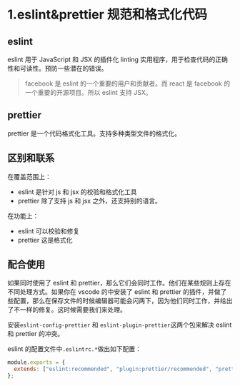 # 1.eslint&prettier 规范和格式化代码

## eslint

eslint 用于 JavaScript 和 JSX 的插件化 linting 实用程序，用于检查代码的正确性和可读性。预防一些潜在的错误。

> facebook 是 eslint 的一个重要的用户和贡献者。而 react 是 facebook 的一个重要的开源项目。所以 eslint 支持 JSX。

## prettier

prettier 是一个代码格式化工具。支持多种类型文件的格式化。

## 区别和联系

在覆盖范围上：

- eslint 是针对 js 和 jsx 的校验和格式化工具
- prettier 除了支持 js 和 jsx 之外，还支持别的语言。

在功能上：

- eslint 可以校验和修复
- prettier 这是格式化

## 配合使用

如果同时使用了 eslint 和 prettier，那么它们会同时工作。他们在某些规则上存在不同处理方式。如果你在 vscode 的中安装了 eslint 和 prettier 的插件，并做了些配置，那么在保存文件的时候编辑器可能会闪两下，因为他们同时工作，并给出了不一样的修复。这时候需要我们来处理。

安装`eslint-config-prettier` 和 `eslint-plugin-prettier`这两个包来解决 eslint 和 prettier 的冲突。

eslint 的配置文件中`.eslintrc.*`做出如下配置：

```js
module.exports = {
  extends: ["eslint:recommended", "plugin:prettier/recommended", "prettier"],
};
```
